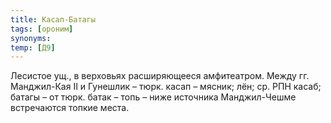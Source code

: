 ```yaml
---
title: Касап-Батагы
tags: [ороним]
synonyms:
temp: [Д9]
---
```


Лесистое ущ., в верховьях расширяющееся амфитеатром. Между гг. Манджил-Кая II и
Гунешлик – тюрк. касап – мясник; лён; ср. РПН касаб; батагы – от тюрк. батак –
топь – ниже источника Манджил-Чешме встречаются топкие места.
